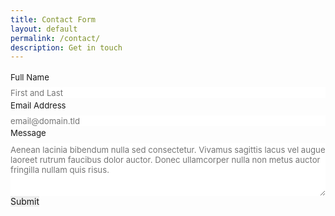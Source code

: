 ```yaml
---
title: Contact Form
layout: default
permalink: /contact/
description: Get in touch
---
```


<form id="fs-frm" name="simple-contact-form" accept-charset="utf-8" action="https://formspree.io/f/xoqzkkow" method="post">
    <fieldset id="fs-frm-inputs">
      <label for="full-name">Full Name</label>
      <input type="text" name="name" id="full-name" placeholder="First and Last" required="">
      <label for="email-address">Email Address</label>
      <input type="email" name="_replyto" id="email-address" placeholder="email@domain.tld" required="">
      <label for="message">Message</label>
      <textarea rows="5" name="message" id="message" placeholder="Aenean lacinia bibendum nulla sed consectetur. Vivamus sagittis lacus vel augue laoreet rutrum faucibus dolor auctor. Donec ullamcorper nulla non metus auctor fringilla nullam quis risus." required=""></textarea>
      <input type="hidden" name="_subject" id="email-subject" value="Contact Form Submission">
    </fieldset>
    <input type="submit" value="Submit">
  </form><style>/* reset */
  #fs-frm input,
  #fs-frm select,
  #fs-frm textarea,
  #fs-frm fieldset,
  #fs-frm optgroup,
  #fs-frm label,
  #fs-frm #card-element:disabled {
    font-family: inherit;
    font-size: 100%;
    color: inherit;
    border: none;
    border-radius: 0;
    display: block;
    width: 100%;
    padding: 0;
    margin: 0;
    -webkit-appearance: none;
    -moz-appearance: none;
  }
  #fs-frm label,
  #fs-frm legend,
  #fs-frm ::placeholder {
    font-size: .825rem;
    margin-bottom: .5rem;
    padding-top: .2rem;
    display: flex;
    align-items: baseline;
  }
  
  /* border, padding, margin, width */
  #fs-frm input,
  #fs-frm select,
  #fs-frm textarea,
  #fs-frm #card-element {
    border: 1px solid rgba(0,0,0,0.2);
    background-color: rgba(255,255,255,0.9);
    padding: .75em 1rem;
    margin-bottom: 1.5rem;
  }
  #fs-frm input:focus,
  #fs-frm select:focus,
  #fs-frm textarea:focus {
    background-color: white;
    outline-style: solid;
    outline-width: thin;
    outline-color: gray;
    outline-offset: -1px;
  }
  #fs-frm [type="text"],
  #fs-frm [type="email"] {
    width: 100%;
  }
  #fs-frm [type="button"],
  #fs-frm [type="submit"],
  #fs-frm [type="reset"] {
    width: auto;
    cursor: pointer;
    -webkit-appearance: button;
    -moz-appearance: button;
    appearance: button;
  }
  #fs-frm [type="button"]:focus,
  #fs-frm [type="submit"]:focus,
  #fs-frm [type="reset"]:focus {
    outline: none;
  }
  #fs-frm [type="submit"],
  #fs-frm [type="reset"] {
    margin-bottom: 0;
  }
  #fs-frm select {
    text-transform: none;
  }
  
  #fs-frm [type="checkbox"] {
    -webkit-appearance: checkbox;
    -moz-appearance: checkbox;
    appearance: checkbox;
    display: inline-block;
    width: auto;
    margin: 0 .5em 0 0 !important;
  }
  
  #fs-frm [type="radio"] {
    -webkit-appearance: radio;
    -moz-appearance: radio;
    appearance: radio;
  }
  
  /* address, locale */
  #fs-frm fieldset.locale input[name="city"],
  #fs-frm fieldset.locale select[name="state"],
  #fs-frm fieldset.locale input[name="postal-code"] {
    display: inline;
  }
  #fs-frm fieldset.locale input[name="city"] {
    width: 52%;
  }
  #fs-frm fieldset.locale select[name="state"],
  #fs-frm fieldset.locale input[name="postal-code"] {
    width: 20%;
  }
  #fs-frm fieldset.locale input[name="city"],
  #fs-frm fieldset.locale select[name="state"] {
    margin-right: 3%;
  }
  </style>